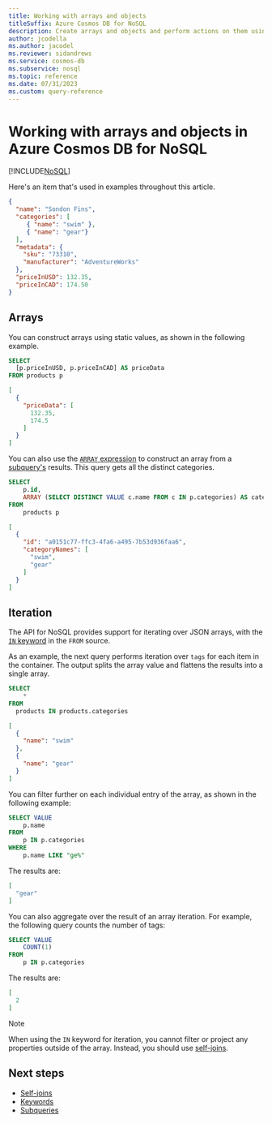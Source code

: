 ```yaml
---
title: Working with arrays and objects
titleSuffix: Azure Cosmos DB for NoSQL
description: Create arrays and objects and perform actions on them using the array syntax in Azure Cosmos DB for NoSQL.
author: jcodella
ms.author: jacodel
ms.reviewer: sidandrews
ms.service: cosmos-db
ms.subservice: nosql
ms.topic: reference
ms.date: 07/31/2023
ms.custom: query-reference
---
```


# Working with arrays and objects in Azure Cosmos DB for NoSQL

[!INCLUDE[NoSQL](../../includes/appliesto-nosql.md)]

Here's an item that's used in examples throughout this article.

```json
{
  "name": "Sondon Fins",
  "categories": [
     { "name": "swim" },
     { "name": "gear"}
  ],
  "metadata": {
    "sku": "73310",
    "manufacturer": "AdventureWorks"
  },
  "priceInUSD": 132.35,
  "priceInCAD": 174.50
}
```

## Arrays

You can construct arrays using static values, as shown in the following example.

```sql
SELECT
  [p.priceInUSD, p.priceInCAD] AS priceData
FROM products p
```

```json
[
  {
    "priceData": [
      132.35,
      174.5
    ]
  }
]
```

You can also use the [``ARRAY`` expression](subquery.md#array-expression) to construct an array from a [subquery's](subquery.md) results. This query gets all the distinct categories.

```sql
SELECT
    p.id,
    ARRAY (SELECT DISTINCT VALUE c.name FROM c IN p.categories) AS categoryNames
FROM
    products p
```

```json
[
  {
    "id": "a0151c77-ffc3-4fa6-a495-7b53d936faa6",
    "categoryNames": [
      "swim",
      "gear"
    ]
  }
]
```

## Iteration

The API for NoSQL provides support for iterating over JSON arrays, with the [``IN`` keyword](keywords.md#in) in the ``FROM`` source. 

As an example, the next query performs iteration over ``tags`` for each item in the container. The output splits the array value and flattens the results into a single array.

```sql
SELECT
    *
FROM 
  products IN products.categories
```

```json
[
  {
    "name": "swim"
  },
  {
    "name": "gear"
  }
]
```

You can filter further on each individual entry of the array, as shown in the following example:

```sql
SELECT VALUE
    p.name
FROM
    p IN p.categories
WHERE
    p.name LIKE "ge%"
```

The results are:

```json
[
  "gear"
]
```

You can also aggregate over the result of an array iteration. For example, the following query counts the number of tags:

```sql
SELECT VALUE
    COUNT(1)
FROM
    p IN p.categories
```

The results are:

```json
[
  2
]
```

> [!NOTE]
> When using the ``IN`` keyword for iteration, you cannot filter or project any properties outside of the array. Instead, you should use [self-joins](join.md).

## Next steps

- [Self-joins](join.md)
- [Keywords](keywords.md)
- [Subqueries](subquery.md)
